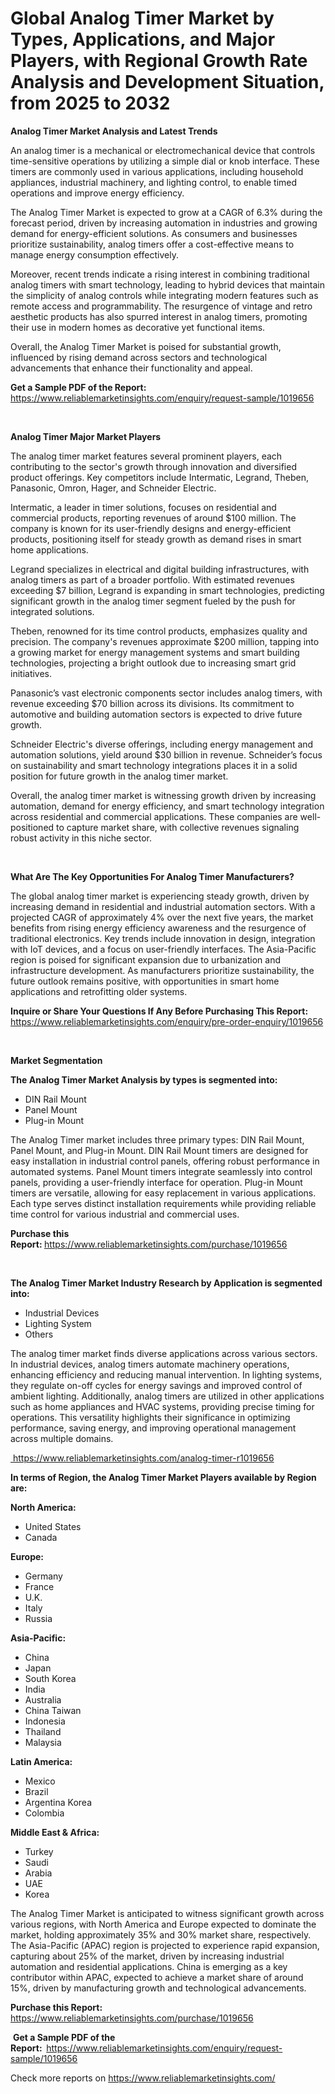 <p><h1>Global Analog Timer Market by Types, Applications, and Major Players, with Regional Growth Rate Analysis and Development Situation, from 2025 to 2032</h1></p><p><strong>Analog Timer Market Analysis and Latest Trends</strong></p>
<p><p>An analog timer is a mechanical or electromechanical device that controls time-sensitive operations by utilizing a simple dial or knob interface. These timers are commonly used in various applications, including household appliances, industrial machinery, and lighting control, to enable timed operations and improve energy efficiency. </p><p>The Analog Timer Market is expected to grow at a CAGR of 6.3% during the forecast period, driven by increasing automation in industries and growing demand for energy-efficient solutions. As consumers and businesses prioritize sustainability, analog timers offer a cost-effective means to manage energy consumption effectively. </p><p>Moreover, recent trends indicate a rising interest in combining traditional analog timers with smart technology, leading to hybrid devices that maintain the simplicity of analog controls while integrating modern features such as remote access and programmability. The resurgence of vintage and retro aesthetic products has also spurred interest in analog timers, promoting their use in modern homes as decorative yet functional items. </p><p>Overall, the Analog Timer Market is poised for substantial growth, influenced by rising demand across sectors and technological advancements that enhance their functionality and appeal.</p></p>
<p><strong>Get a Sample PDF of the Report:&nbsp;</strong> <a href="https://www.reliablemarketinsights.com/enquiry/request-sample/1019656?utm_campaign=3526&utm_medium=2&utm_source=Github&utm_content=ia&utm_term=10042025&utm_id=analog-timer">https://www.reliablemarketinsights.com/enquiry/request-sample/1019656</a></p>
<p>&nbsp;</p>
<p><strong>Analog Timer Major Market Players</strong></p>
<p><p>The analog timer market features several prominent players, each contributing to the sector's growth through innovation and diversified product offerings. Key competitors include Intermatic, Legrand, Theben, Panasonic, Omron, Hager, and Schneider Electric. </p><p>Intermatic, a leader in timer solutions, focuses on residential and commercial products, reporting revenues of around $100 million. The company is known for its user-friendly designs and energy-efficient products, positioning itself for steady growth as demand rises in smart home applications.</p><p>Legrand specializes in electrical and digital building infrastructures, with analog timers as part of a broader portfolio. With estimated revenues exceeding $7 billion, Legrand is expanding in smart technologies, predicting significant growth in the analog timer segment fueled by the push for integrated solutions.</p><p>Theben, renowned for its time control products, emphasizes quality and precision. The company's revenues approximate $200 million, tapping into a growing market for energy management systems and smart building technologies, projecting a bright outlook due to increasing smart grid initiatives.</p><p>Panasonic’s vast electronic components sector includes analog timers, with revenue exceeding $70 billion across its divisions. Its commitment to automotive and building automation sectors is expected to drive future growth.</p><p>Schneider Electric's diverse offerings, including energy management and automation solutions, yield around $30 billion in revenue. Schneider’s focus on sustainability and smart technology integrations places it in a solid position for future growth in the analog timer market.</p><p>Overall, the analog timer market is witnessing growth driven by increasing automation, demand for energy efficiency, and smart technology integration across residential and commercial applications. These companies are well-positioned to capture market share, with collective revenues signaling robust activity in this niche sector.</p></p>
<p>&nbsp;</p>
<p><strong>What Are The Key Opportunities For Analog Timer Manufacturers?</strong></p>
<p><p>The global analog timer market is experiencing steady growth, driven by increasing demand in residential and industrial automation sectors. With a projected CAGR of approximately 4% over the next five years, the market benefits from rising energy efficiency awareness and the resurgence of traditional electronics. Key trends include innovation in design, integration with IoT devices, and a focus on user-friendly interfaces. The Asia-Pacific region is poised for significant expansion due to urbanization and infrastructure development. As manufacturers prioritize sustainability, the future outlook remains positive, with opportunities in smart home applications and retrofitting older systems.</p></p>
<p><strong>Inquire or Share Your Questions If Any Before Purchasing This Report:</strong> <a href="https://www.reliablemarketinsights.com/enquiry/pre-order-enquiry/1019656?utm_campaign=3526&utm_medium=2&utm_source=Github&utm_content=ia&utm_term=10042025&utm_id=analog-timer">https://www.reliablemarketinsights.com/enquiry/pre-order-enquiry/1019656</a></p>
<p>&nbsp;</p>
<p><strong>Market Segmentation</strong></p>
<p><strong>The Analog Timer Market Analysis by types is segmented into:</strong></p>
<p><ul><li>DIN Rail Mount</li><li>Panel Mount</li><li>Plug-in Mount</li></ul></p>
<p><p>The Analog Timer market includes three primary types: DIN Rail Mount, Panel Mount, and Plug-in Mount. DIN Rail Mount timers are designed for easy installation in industrial control panels, offering robust performance in automated systems. Panel Mount timers integrate seamlessly into control panels, providing a user-friendly interface for operation. Plug-in Mount timers are versatile, allowing for easy replacement in various applications. Each type serves distinct installation requirements while providing reliable time control for various industrial and commercial uses.</p></p>
<p><strong>Purchase this Report:&nbsp;</strong><a href="https://www.reliablemarketinsights.com/purchase/1019656?utm_campaign=3526&utm_medium=2&utm_source=Github&utm_content=ia&utm_term=10042025&utm_id=analog-timer">https://www.reliablemarketinsights.com/purchase/1019656</a></p>
<p>&nbsp;</p>
<p><strong>The Analog Timer Market Industry Research by Application is segmented into:</strong></p>
<p><ul><li>Industrial Devices</li><li>Lighting System</li><li>Others</li></ul></p>
<p><p>The analog timer market finds diverse applications across various sectors. In industrial devices, analog timers automate machinery operations, enhancing efficiency and reducing manual intervention. In lighting systems, they regulate on-off cycles for energy savings and improved control of ambient lighting. Additionally, analog timers are utilized in other applications such as home appliances and HVAC systems, providing precise timing for operations. This versatility highlights their significance in optimizing performance, saving energy, and improving operational management across multiple domains.</p></p>
<p><a href="https://www.reliablemarketinsights.com/analog-timer-r1019656?utm_campaign=3526&utm_medium=2&utm_source=Github&utm_content=ia&utm_term=10042025&utm_id=analog-timer">&nbsp;https://www.reliablemarketinsights.com/analog-timer-r1019656</a></p>
<p><strong>In terms of Region, the Analog Timer Market Players available by Region are:</strong></p>
<p>
    <p> <strong> North America: </strong>
        <ul>
            <li>United States</li>
            <li>Canada</li>
        </ul>
        </p> 
    <p> <strong> Europe: </strong>
        <ul>
            <li>Germany</li>
            <li>France</li>
            <li>U.K.</li>
            <li>Italy</li>
            <li>Russia</li>
        </ul>
        </p> 
    <p> <strong> Asia-Pacific: </strong>
        <ul>
            <li>China</li>
            <li>Japan</li>
            <li>South Korea</li>
            <li>India</li>
            <li>Australia</li>
            <li>China Taiwan</li>
            <li>Indonesia</li>
            <li>Thailand</li>
            <li>Malaysia</li>
        </ul>
        </p> 
    <p> <strong> Latin America: </strong>
        <ul>
            <li>Mexico</li>
            <li>Brazil</li>
            <li>Argentina Korea</li>
            <li>Colombia</li>
        </ul>
        </p> 
    <p> <strong> Middle East & Africa: </strong>
        <ul>
            <li>Turkey</li>
            <li>Saudi</li>
            <li>Arabia</li>
            <li>UAE</li>
            <li>Korea</li>
        </ul>
    </p>
    </p>
<p><p>The Analog Timer Market is anticipated to witness significant growth across various regions, with North America and Europe expected to dominate the market, holding approximately 35% and 30% market share, respectively. The Asia-Pacific (APAC) region is projected to experience rapid expansion, capturing about 25% of the market, driven by increasing industrial automation and residential applications. China is emerging as a key contributor within APAC, expected to achieve a market share of around 15%, driven by manufacturing growth and technological advancements.</p></p>
<p><strong>Purchase this Report: </strong><a href="https://www.reliablemarketinsights.com/purchase/1019656?utm_campaign=3526&utm_medium=2&utm_source=Github&utm_content=ia&utm_term=10042025&utm_id=analog-timer">https://www.reliablemarketinsights.com/purchase/1019656</a></p>
<p>&nbsp;<strong>Get a Sample PDF of the Report:&nbsp;&nbsp;</strong><a href="https://www.reliablemarketinsights.com/enquiry/request-sample/1019656?utm_campaign=3526&utm_medium=2&utm_source=Github&utm_content=ia&utm_term=10042025&utm_id=analog-timer">https://www.reliablemarketinsights.com/enquiry/request-sample/1019656</a></p>
<p><strong></strong></p>
<p>Check more reports on <a href="https://www.reliablemarketinsights.com/?utm_campaign=3526&utm_medium=2&utm_source=Github&utm_content=ia&utm_term=10042025&utm_id=analog-timer">https://www.reliablemarketinsights.com/</a></p>